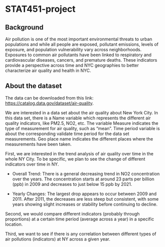 # STAT451-project

## Background
Air pollution is one of the most important environmental threats to urban populations and while all people are exposed, pollutant emissions, levels of exposure, and population vulnerability vary across neighborhoods. Exposures to common air pollutants have been linked to respiratory and cardiovascular diseases, cancers, and premature deaths. These indicators provide a perspective across time and NYC geographies to better characterize air quality and health in NYC.



## About the dataset

The data can be downloaded from this link: https://catalog.data.gov/dataset/air-quality.

We are interested in a data set about the air quality about New York City. In this data set, there is a Name variable which represents the different air quality indicators, like PM2.5, NO2, etc. The variable Measure indicates the type of measurement for air quality, such as “mean”. Time period variable is about the corresponding validate time period for the data set measurements. Geo place name indicates the different places where the measurements have been taken. 

First, we are interested in the trend analysis of air quality over time in the whole NY City. To be specific, we plan to see the change of different indicators over time in NY.

* Overall Trend: There is a general decreasing trend in NO2 concentration over the years. The concentration starts at around 23 parts per billion (ppb) in 2009 and decreases to just below 15 ppb by 2021.

* Yearly Changes: The largest drop appears to occur between 2009 and 2011. After 2011, the decreases are less steep but consistent, with some years showing slight increases or stability before continuing to decline.

Second, we would compare different indicators (probably through proportions) at a certain time period (average across a year) in a specific location. 

Third, we want to see if there is any correlation between different types of air pollutions (indicators) at NY across a given year. 

